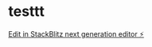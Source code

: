 # testtt

[Edit in StackBlitz next generation editor ⚡️](https://stackblitz.com/~/github.com/ArthurPhyto/testtt)